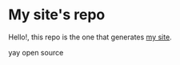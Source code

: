 # My site's repo

Hello!, this repo is the one that generates <a href="https://dac.ac">my site</a>.

yay open source
